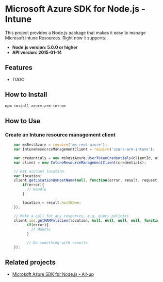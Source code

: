 # Microsoft Azure SDK for Node.js - Intune

This project provides a Node.js package that makes it easy to manage Microsoft Intune Resources. Right now it supports:
- **Node.js version: 5.0.0 or higher**
- **API version: 2015-01-14**

## Features

 - TODO

## How to Install

```bash
npm install azure-arm-intune
```

## How to Use

### Create an Intune resource management client

```javascript
    var msRestAzure = require('ms-rest-azure');
    var IntuneResourceManagementClient = require('azure-arm-intune');

    var credentials = new msRestAzure.UserTokenCredentials(clientId, username, password, subscriptionId);
    var client = new IntuneResourceManagementClient(credentials);

    // Get account location
    var location;
    client.getLocationByHostName(null, function(error, result, request, response) {
        if(error){
          // Handle
        }

        location = result.hostName;
    });

    // Make a call for any resources, e.g. query policies
    client.ios.getMAMPolicies(location, null, null, null, null, function(error, result, request, response) {
          if(error){
            // Handle
          }

          // Do something with results
    });
```

## Related projects

- [Microsoft Azure SDK for Node.js - All-up](https://github.com/WindowsAzure/azure-sdk-for-node)
